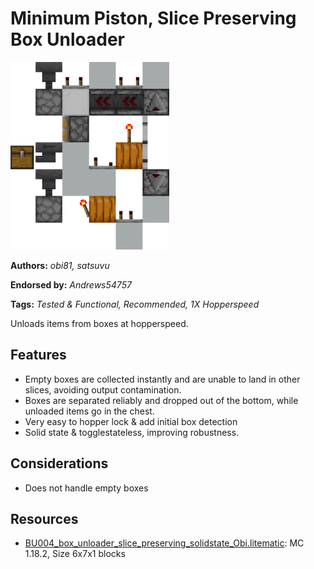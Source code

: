 # Minimum Piston, Slice Preserving Box Unloader
<img alt="unknown.png" src="images/unknown.png?raw=1" height="300px">

**Authors:** *obi81, satsuvu*

**Endorsed by:** *Andrews54757*

**Tags:** *Tested & Functional, Recommended, 1X Hopperspeed*

Unloads items from boxes at hopperspeed.

## Features
- Empty boxes are collected instantly and are unable to land in other slices, avoiding output contamination.
- Boxes are separated reliably and dropped out of the bottom, while unloaded items go in the chest.
- Very easy to hopper lock & add initial box detection
- Solid state & togglestateless, improving robustness.

## Considerations
- Does not handle empty boxes

## Resources
- [BU004_box_unloader_slice_preserving_solidstate_Obi.litematic](attachments/BU004_box_unloader_slice_preserving_solidstate_Obi.litematic): MC 1.18.2, Size 6x7x1 blocks
